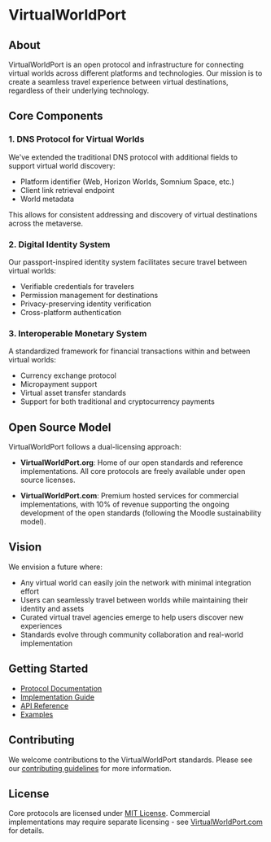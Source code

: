 # VirtualWorldPort

## About

VirtualWorldPort is an open protocol and infrastructure for connecting virtual worlds across different platforms and technologies. Our mission is to create a seamless travel experience between virtual destinations, regardless of their underlying technology.

## Core Components

### 1. DNS Protocol for Virtual Worlds

We've extended the traditional DNS protocol with additional fields to support virtual world discovery:
- Platform identifier (Web, Horizon Worlds, Somnium Space, etc.)
- Client link retrieval endpoint
- World metadata

This allows for consistent addressing and discovery of virtual destinations across the metaverse.

### 2. Digital Identity System

Our passport-inspired identity system facilitates secure travel between virtual worlds:
- Verifiable credentials for travelers
- Permission management for destinations
- Privacy-preserving identity verification
- Cross-platform authentication

### 3. Interoperable Monetary System

A standardized framework for financial transactions within and between virtual worlds:
- Currency exchange protocol
- Micropayment support
- Virtual asset transfer standards
- Support for both traditional and cryptocurrency payments

## Open Source Model

VirtualWorldPort follows a dual-licensing approach:

- **VirtualWorldPort.org**: Home of our open standards and reference implementations. All core protocols are freely available under open source licenses.

- **VirtualWorldPort.com**: Premium hosted services for commercial implementations, with 10% of revenue supporting the ongoing development of the open standards (following the Moodle sustainability model).

## Vision

We envision a future where:
- Any virtual world can easily join the network with minimal integration effort
- Users can seamlessly travel between worlds while maintaining their identity and assets
- Curated virtual travel agencies emerge to help users discover new experiences
- Standards evolve through community collaboration and real-world implementation

## Getting Started

- [Protocol Documentation](./docs/protocol.md)
- [Implementation Guide](./docs/implementation.md)
- [API Reference](./docs/api.md)
- [Examples](./examples/)

## Contributing

We welcome contributions to the VirtualWorldPort standards. Please see our [contributing guidelines](./CONTRIBUTING.md) for more information.

## License

Core protocols are licensed under [MIT License](./LICENSE).
Commercial implementations may require separate licensing - see [VirtualWorldPort.com](https://virtualworldport.com) for details.
